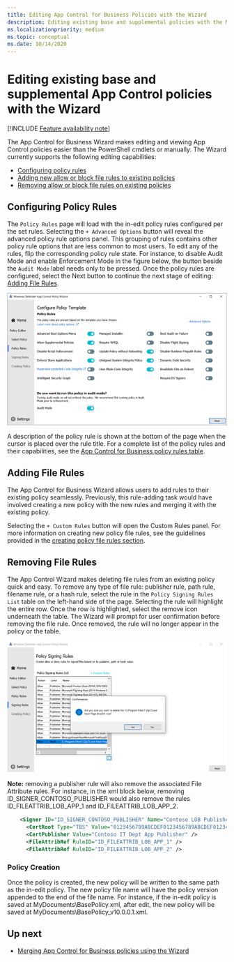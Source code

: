 ```yaml
---
title: Editing App Control for Business Policies with the Wizard
description: Editing existing base and supplemental policies with the Microsoft App Control Wizard.
ms.localizationpriority: medium
ms.topic: conceptual
ms.date: 10/14/2020
---
```


# Editing existing base and supplemental App Control policies with the Wizard

[!INCLUDE [Feature availability note](../includes/feature-availability-note.md)]

The App Control for Business Wizard makes editing and viewing App Control policies easier than the PowerShell cmdlets or manually. The Wizard currently supports the following editing capabilities:
<ul>
    <li><a href="#configuring-policy-rules">Configuring policy rules</a></li>
    <li><a href="#adding-file-rules">Adding new allow or block file rules to existing policies</a></li>
    <li><a href="#removing-file-rules">Removing allow or block file rules on existing policies</a></li>
</ul>

## Configuring Policy Rules

The `Policy Rules` page will load with the in-edit policy rules configured per the set rules. Selecting the `+ Advanced Options` button will reveal the advanced policy rule options panel. This grouping of rules contains other policy rule options that are less common to most users. To edit any of the rules, flip the corresponding policy rule state.  For instance, to disable Audit Mode and enable Enforcement Mode in the figure below, the button beside the `Audit Mode` label needs only to be pressed. Once the policy rules are configured, select the Next button to continue the next stage of editing: [Adding File Rules](#adding-file-rules).

![Configuring the policy rules.](../images/appcontrol-wizard-edit-policy-rules.png)

A description of the policy rule is shown at the bottom of the page when the cursor is placed over the rule title. For a complete list of the policy rules and their capabilities, see the [App Control for Business policy rules table](select-types-of-rules-to-create.md#app-control-for-business-policy-rules).

## Adding File Rules

The App Control for Business Wizard allows users to add rules to their existing policy seamlessly. Previously, this rule-adding task would have involved creating a new policy with the new rules and merging it with the existing policy.

Selecting the `+ Custom Rules` button will open the Custom Rules panel. For more information on creating new policy file rules, see the guidelines provided in the [creating policy file rules section](appcontrol-wizard-create-base-policy.md#creating-custom-file-rules).

## Removing File Rules

The App Control Wizard makes deleting file rules from an existing policy quick and easy. To remove any type of file rule: publisher rule, path rule, filename rule, or a hash rule, select the rule in the `Policy Signing Rules List` table on the left-hand side of the page. Selecting the rule will highlight the entire row. Once the row is highlighted, select the remove icon underneath the table. The Wizard will prompt for user confirmation before removing the file rule. Once removed, the rule will no longer appear in the policy or the table.

![Removing file rule from policy during edit.](../images/appcontrol-wizard-edit-remove-file-rule.png)

**Note:** removing a publisher rule will also remove the associated File Attribute rules. For instance, in the xml block below, removing ID_SIGNER_CONTOSO_PUBLISHER would also remove the rules ID_FILEATTRIB_LOB_APP_1 and ID_FILEATTRIB_LOB_APP_2.

```xml
    <Signer ID="ID_SIGNER_CONTOSO_PUBLISHER" Name="Contoso LOB Publisher CA">
      <CertRoot Type="TBS" Value="0123456789ABCDEF0123456789ABCDEF0123456789ABCDEF0123456789ABCDEF" />
      <CertPublisher Value="Contoso IT Dept App Publisher" />
      <FileAttribRef RuleID="ID_FILEATTRIB_LOB_APP_1" />
      <FileAttribRef RuleID="ID_FILEATTRIB_LOB_APP_2" />
```

[comment]: <> (## Editing File Rules Coming soon!)

### Policy Creation

Once the policy is created, the new policy will be written to the same path as the in-edit policy. The new policy file name will have the policy version appended to the end of the file name. For instance, if the in-edit policy is saved at MyDocuments\BasePolicy.xml, after edit, the new policy will be saved at MyDocuments\BasePolicy_v10.0.0.1.xml.

## Up next

- [Merging App Control for Business policies using the Wizard](appcontrol-wizard-merging-policies.md)
